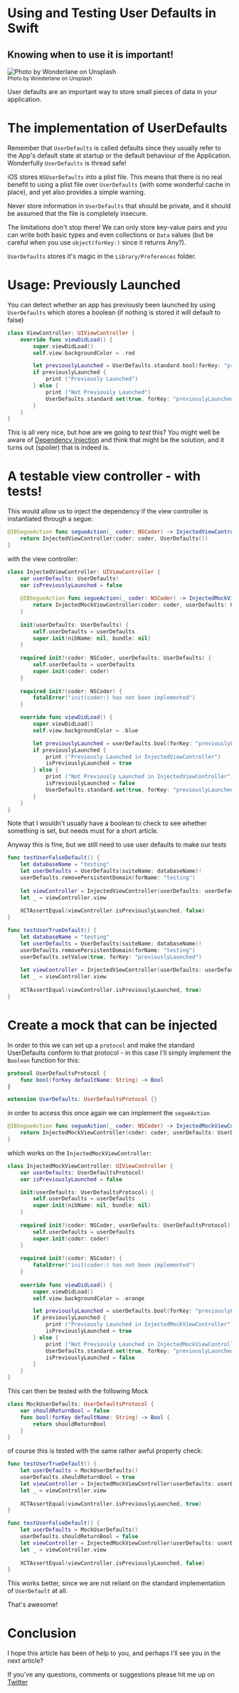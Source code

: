# Using and Testing User Defaults in Swift
## Knowing when to use it is important!

![Photo by Wonderlane on Unsplash](Images/photo-1568226940395-d125946a2bb5.jpeg)<br/>
<sub>Photo by Wonderlane on Unsplash<sub>

User defaults are an important way to store small pieces of data  in your application.

# The implementation of UserDefaults
Remember that `UserDefaults` is called defaults since they usually refer to the App's default state at startup or the default behaviour of the Application. Wonderfully `UserDefaults` is thread safe!

iOS stores `NSUserDefaults` into a plist file. This means that there is no real benefit to using a plist file over `UserDefaults` (with some wonderful cache in place), and yet also provides a simple warning.

Never store information in `UserDefaults` that should be private, and it should be assumed that the file is completely insecure.

The limitations don't stop there! We can only store key-value pairs and you can write both basic types and even collections or `Data` values (but be careful when you use `object(forKey:)` since it returns Any?).

`UserDefaults` stores it's magic in the `Library/Preferences` folder.

# Usage: Previously Launched
You can detect whether an app has previously been launched by using `UserDefaults` which stores a boolean (if nothing is stored it will default to false)

```swift
class ViewController: UIViewController {
    override func viewDidLoad() {
        super.viewDidLoad()
        self.view.backgroundColor = .red

        let previouslyLaunched = UserDefaults.standard.bool(forKey: "previouslyLaunched")
        if previouslyLaunched {
            print ("Previously Launched")
        } else {
            print ("Not Previously Launched")
            UserDefaults.standard.set(true, forKey: "previouslyLaunched")
        }
    }
}
```

This is all very nice, but how are we going to *test* this? You might well be aware of [Dependency Injection](https://medium.com/@stevenpcurtis.sc/learning-dependency-injection-using-swift-c94183742187) and think that might be the solution, and it turns out (spoiler) that is indeed is.

# A testable view controller - with tests!
This would allow us to inject the dependency if the view controller is instantiated through a segue:

```swift
@IBSegueAction func segueAction(_ coder: NSCoder) -> InjectedViewController? {
    return InjectedViewController(coder: coder, UserDefaults())
}
```

with the view controller:

```swift
class InjectedViewController: UIViewController {
    var userDefaults: UserDefaults!
    var isPreviouslyLaunched = false
    
    @IBSegueAction func segueAction(_ coder: NSCoder) -> InjectedMockViewController? {
        return InjectedMockViewController(coder: coder, userDefaults: UserDefaults())
    }
    
    init(userDefaults: UserDefaults) {
        self.userDefaults = userDefaults
        super.init(nibName: nil, bundle: nil)
    }
    
    required init?(coder: NSCoder, userDefaults: UserDefaults) {
        self.userDefaults = userDefaults
        super.init(coder: coder)
    }
    
    required init?(coder: NSCoder) {
        fatalError("init(coder:) has not been implemented")
    }

    override func viewDidLoad() {
        super.viewDidLoad()
        self.view.backgroundColor = .blue

        let previouslyLaunched = userDefaults.bool(forKey: "previouslyLaunched")
        if previouslyLaunched {
            print ("Previously Launched in InjectedViewController")
            isPreviouslyLaunched = true
        } else {
            print ("Not Previously Launched in InjectedViewController")
            isPreviouslyLaunched = false
            UserDefaults.standard.set(true, forKey: "previouslyLaunched")
        }
    }
}
```

Note that I wouldn't usually have a boolean to check to see whether something is set, but needs must for a short article.

Anyway this is fine, but we still need to use user defaults to make our tests

```swift
func testUserFalseDefault() {
    let databaseName = "testing"
    let userDefaults = UserDefaults(suiteName: databaseName)!
    userDefaults.removePersistentDomain(forName: "testing")
    
    let viewController = InjectedViewController(userDefaults: userDefaults)
    let _ = viewController.view
    
    XCTAssertEqual(viewController.isPreviouslyLaunched, false)
}

func testUserTrueDefault() {
    let databaseName = "testing"
    let userDefaults = UserDefaults(suiteName: databaseName)!
    userDefaults.removePersistentDomain(forName: "testing")
    userDefaults.setValue(true, forKey: "previouslyLaunched")
    
    let viewController = InjectedViewController(userDefaults: userDefaults)
    let _ = viewController.view
    
    XCTAssertEqual(viewController.isPreviouslyLaunched, true)
}
```

# Create a mock that can be injected
In order to this we can set up a `protocol` and make the standard UserDefaults conform to that protocol - in this case I'll simply implement the `Boolean` function for this:

```swift
protocol UserDefaultsProtocol {
    func bool(forKey defaultName: String) -> Bool
}

extension UserDefaults: UserDefaultsProtocol {}
```

in order to access this once again we can implement the `segueAction`

```swift
@IBSegueAction func segueAction(_ coder: NSCoder) -> InjectedMockViewController? {
    return InjectedMockViewController(coder: coder, userDefaults: UserDefaults())
}
```

which works on the `InjectedMockViewController`:

```swift
class InjectedMockViewController: UIViewController {
    var userDefaults: UserDefaultsProtocol!
    var isPreviouslyLaunched = false

    init(userDefaults: UserDefaultsProtocol) {
        self.userDefaults = userDefaults
        super.init(nibName: nil, bundle: nil)
    }
    
    required init?(coder: NSCoder, userDefaults: UserDefaultsProtocol) {
        self.userDefaults = userDefaults
        super.init(coder: coder)
    }
    
    required init?(coder: NSCoder) {
        fatalError("init(coder:) has not been implemented")
    }
    
    override func viewDidLoad() {
        super.viewDidLoad()
        self.view.backgroundColor = .orange

        let previouslyLaunched = userDefaults.bool(forKey: "previouslyLaunched")
        if previouslyLaunched {
            print ("Previously Launched in InjectedMockViewController")
            isPreviouslyLaunched = true
        } else {
            print ("Not Previously Launched in InjectedMockViewController")
            UserDefaults.standard.set(true, forKey: "previouslyLaunched")
            isPreviouslyLaunched = false
        }
    }
}
```

This can then be tested with the following Mock

```swift
class MockUserDefaults: UserDefaultsProtocol {
    var shouldReturnBool = false
    func bool(forKey defaultName: String) -> Bool {
        return shouldReturnBool
    }
}
```

of course this is tested with the same rather awful property check:
```swift
func testUserTrueDefault() {
    let userDefaults = MockUserDefaults()
    userDefaults.shouldReturnBool = true
    let viewController = InjectedMockViewController(userDefaults: userDefaults)
    let _ = viewController.view
    
    XCTAssertEqual(viewController.isPreviouslyLaunched, true)
}

func testUserFalseDefault() {
    let userDefaults = MockUserDefaults()
    userDefaults.shouldReturnBool = false
    let viewController = InjectedMockViewController(userDefaults: userDefaults)
    let _ = viewController.view
    
    XCTAssertEqual(viewController.isPreviouslyLaunched, false)
}
```

This works better, since we are not reliant on the standard implementation of `UserDefault` at all.

That's awesome!

# Conclusion
I hope this article has been of help to you, and perhaps I'll see you in the next article?

 If you've any questions, comments or suggestions please hit me up on [Twitter](https://twitter.com/stevenpcurtis) 
